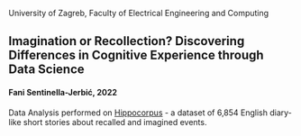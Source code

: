 University of Zagreb, Faculty of Electrical Engineering and Computing

## Imagination or Recollection? Discovering Differences in Cognitive Experience through Data Science


#### Fani Sentinella-Jerbić, 2022


Data Analysis performed on [Hippocorpus](https://msropendata.com/datasets/0a83fb6f-a759-4a17-aaa2-fbac84577318) - a dataset of 6,854 English diary-like short stories about recalled and imagined events.




